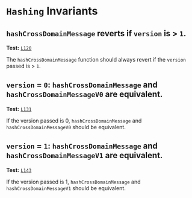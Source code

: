 # `Hashing` Invariants

## `hashCrossDomainMessage` reverts if `version` is > `1`.
**Test:** [`L120`](https://github.com/ethereum-optimism/optimism/tree/develop/packages/contracts-bedrock/contracts/echidna/FuzzHashing.sol#L120)

The `hashCrossDomainMessage` function should always revert if the `version` passed is > `1`. 


## `version` = `0`: `hashCrossDomainMessage` and `hashCrossDomainMessageV0` are equivalent.
**Test:** [`L131`](https://github.com/ethereum-optimism/optimism/tree/develop/packages/contracts-bedrock/contracts/echidna/FuzzHashing.sol#L131)

If the version passed is 0, `hashCrossDomainMessage` and `hashCrossDomainMessageV0` should be equivalent. 


## `version` = `1`: `hashCrossDomainMessage` and `hashCrossDomainMessageV1` are equivalent.
**Test:** [`L143`](https://github.com/ethereum-optimism/optimism/tree/develop/packages/contracts-bedrock/contracts/echidna/FuzzHashing.sol#L143)

If the version passed is 1, `hashCrossDomainMessage` and `hashCrossDomainMessageV1` should be equivalent. 
